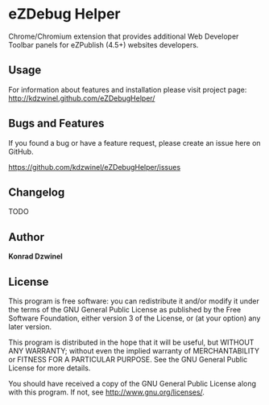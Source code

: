 eZDebug Helper
======================

Chrome/Chromium extension that provides additional Web Developer Toolbar panels for eZPublish (4.5+) websites developers.

Usage
-----

For information about features and installation please visit project page: http://kdzwinel.github.com/eZDebugHelper/


Bugs and Features
-----------------

If you found a bug or have a feature request, please create an issue here on GitHub.

https://github.com/kdzwinel/eZDebugHelper/issues

Changelog
---------

TODO

Author
------

**Konrad Dzwinel**

License
-------

This program is free software: you can redistribute it and/or modify
it under the terms of the GNU General Public License as published by
the Free Software Foundation, either version 3 of the License, or
(at your option) any later version.

This program is distributed in the hope that it will be useful,
but WITHOUT ANY WARRANTY; without even the implied warranty of
MERCHANTABILITY or FITNESS FOR A PARTICULAR PURPOSE.  See the
GNU General Public License for more details.

You should have received a copy of the GNU General Public License
along with this program.  If not, see <http://www.gnu.org/licenses/>.